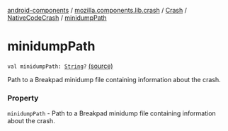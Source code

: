 [android-components](../../../index.md) / [mozilla.components.lib.crash](../../index.md) / [Crash](../index.md) / [NativeCodeCrash](index.md) / [minidumpPath](./minidump-path.md)

# minidumpPath

`val minidumpPath: `[`String`](https://kotlinlang.org/api/latest/jvm/stdlib/kotlin/-string/index.html)`?` [(source)](https://github.com/mozilla-mobile/android-components/blob/master/components/lib/crash/src/main/java/mozilla/components/lib/crash/Crash.kt#L68)

Path to a Breakpad minidump file containing information about the crash.

### Property

`minidumpPath` - Path to a Breakpad minidump file containing information about the crash.